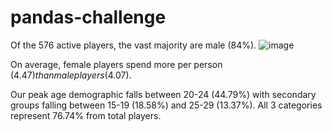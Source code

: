 # pandas-challenge

Of the 576 active players, the vast majority are male (84%).
![image](https://user-images.githubusercontent.com/92783857/142768575-84f96bdf-d039-4f4f-bb27-dfdbd6e15ef8.png)

On average, female players spend more per person ($4.47) than male players ($4.07).

Our peak age demographic falls between 20-24 (44.79%) with secondary groups falling between 15-19 (18.58%) and 25-29 (13.37%). All 3 categories represent 76.74% from total players.

